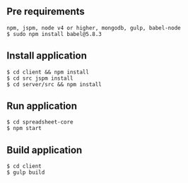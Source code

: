 ## Pre requirements
	npm, jspm, node v4 or higher, mongodb, gulp, babel-node
	$ sudo npm install babel@5.8.3		

## Install application
	$ cd client && npm install
	$ cd src jspm install
	$ cd server/src && npm install

## Run application
	$ cd spreadsheet-core
	$ npm start
	
## Build application
	$ cd client
	$ gulp build
